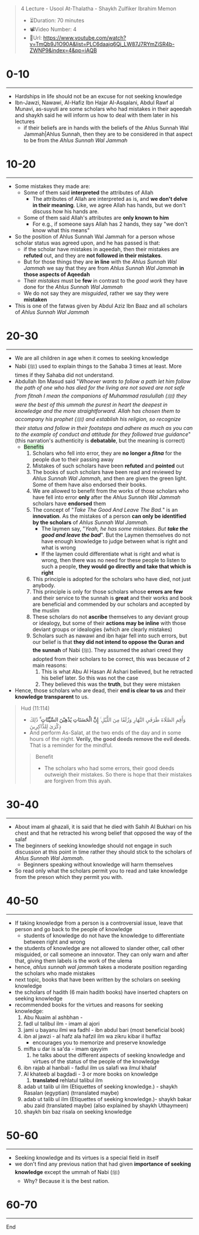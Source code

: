 
> 4 Lecture - Usool At-Thalatha - Shaykh Zulfiker Ibrahim Memon
>- ⏳Duration: 70 minutes
>- 📽️Video Number: 4
>- 🔗Url: https://www.youtube.com/watch?v=TmQb9J1O90A&list=PLC6daajq6Qj_LW87J7RYmZiSR4b-ZWNP9&index=4&pp=iAQB

# 0-10
---
- Hardships in life should not be an excuse for not seeking knowledge
- Ibn-Jawzi, Nawawi, Al-Hafiz Ibn Hajar Al-Asqalani, Abdul Rawf al Munavi, as-suyuti are some scholars who had mistakes in their aqeedah and shaykh said he will inform us how to deal with them later in his lectures
	 - if their beliefs are in hands with the beliefs of the Ahlus Sunnah Wal Jammah|Ahlus Sunnah, then they are to be considered in that aspect to be from the *Ahlus Sunnah Wal Jammah*

# 10-20
---
- Some mistakes they made are:
	- Some of them said **interpreted** the attributes of Allah
		- The attributes of Allah are interpreted as is, and **we don't delve in their meaning**. Like, we agree Allah has hands, but we don't discuss how his hands are.
	- Some of them said Allah's attributes are **only known to him**
		- For e.g., if someone says Allah has 2 hands, they say "we don't know what this means"
- So the position of Ahlus Sunnah Wal Jammah for a person whose scholar status was agreed upon, and he has passed is that:
	- if the scholar have mistakes in aqeedah, then their mistakes are **refuted** out, and they are **not followed in their mistakes**. 
	- But for those things they are **in line** with the *Ahlus Sunnah Wal Jammah* we say that they are from *Ahlus Sunnah Wal Jammah* **in those aspects of Aqeedah**
	- Their *mistakes* must be **few** in contrast to the *good work* they have done for the *Ahlus Sunnah Wal Jammah*
	- We do not say they are *misguided*, rather we say they were **mistaken**
- This is one of the fatwas given by Abdul Aziz Ibn Baaz and all scholars of *Ahlus Sunnah Wal Jammah*

# 20-30
---
- We are all children in age when it comes to seeking knowledge
- Nabi (ﷺ) used to explain things to the Sahaba 3 times at least. More times if they Sahaba did not understand.
- Abdullah Ibn Masud said "*Whoever wants to follow a path let him follow the path of one who has died for the living are not saved are not safe from fitnah I mean the companions of Muhammad rasulullah (ﷺ) they were the best of this ummah the purest in heart the deepest in knowledge and the more straightforward. Allah has chosen them to accompany his prophet (ﷺ) and establish his religion, so recognize their status and follow in their footsteps and adhere as much as you can to the example of conduct and attitude for they followed true guidance*" (this narration's authenticity is **debatable**, but the meaning is correct)
	- <mark style="background: #BBFABBA6;">Benefits</mark>
		1. Scholars who fell into error, they are **no longer a *fitna*** for the people due to their passing away
		2. Mistakes of such scholars have been **refuted** and **pointed** out
		3. The books of such scholars have been read and reviewed by *Ahlus Sunnah Wal Jammah*, and then are given the green light. Some of them have also endorsed their books.
		4. We are allowed to benefit from the works of those scholars who have fell into error **only** after the *Ahlus Sunnah Wal Jammah* scholars have **endorsed** them
		5. The concept of "*Take The Good And Leave The Bad.*" is an **innovation**. As the mistakes of a person **can only be identified by the scholars** of *Ahlus Sunnah Wal Jammah*. 
			- The laymen say, "*Yeah, he has some mistakes. But **take the good and leave the bad***". But the Laymen themselves do not have enough knowledge to judge between what is right and what is wrong
			- If the laymen could differentiate what is right and what is wrong, then there was no need for these people to listen to such a people, **they would go directly and take that which is right**
		6. This principle is adopted for the scholars who have died, not just anybody.
		7. This principle is only for those scholars whose **errors are few** and their service to the sunnah is **great** and their works and book are beneficial and commended by our scholars and accepted by the muslim
		8. These scholars do not **ascribe** themselves to any deviant group or idealogy, but some of their **actions may be inline** with those deviant groups or idealogies (which are clearly mistakes)
		9. Scholars such as nawawi and ibn hajar fell into such errors, but our belief is that **they did not intend to oppose the Quran and the sunnah** of Nabi (ﷺ). They assumed the ashari creed they adopted from their scholars to be correct, this was because of 2 main reasons:
			1. This is what Abu Al Hasan Al Ashari believed, but he retracted his belief later. So this was not the case
			2. They believed this was the **truth**, but they were mistaken
- Hence, those scholars who are dead, their **end is clear to us** and their **knowledge transparent** to us.

>  Hud (11:114)
>- وَأَقِمِ الصَّلَاةَ طَرَفَيِ النَّهَارِ وَزُلَفًا مِنَ اللَّيْلِ ۚ **إِنَّ الْحَسَنَاتِ يُذْهِبْنَ السَّيِّئَاتِ ۚ** ذَٰلِكَ ذِكْرَىٰ لِلذَّاكِرِينَ
>- And perform As-Salat, at the two ends of the day and in some hours of the night. **Verily, the good deeds remove the evil deeds**. That is a reminder for the mindful.
>>Benefit
>>- The scholars who had some errors, their good deeds outweigh their mistakes. So there is hope that their mistakes are forgiven from this ayah.


# 30-40
---
- About imam al ghazali, it is said that he died with Sahih Al Bukhari on his chest and that he retracted his wrong belief that opposed the way of the salaf 
- The beginners of seeking knowledge should not engage in such discussion at this point in time rather they should stick to the scholars of *Ahlus Sunnah Wal Jammah*.
	- Beginners speaking without knowledge will harm themselves
- So read only what the scholars permit you to read and take knowledge from the preson which they permit you with.
 
# 40-50
---
- If taking knowledge from a person is a controversial issue, leave that person and go back to the people of knowledge
	- students of knowledge do not have the knowledge to differentiate between right and wrong
- the students of knowledge are not allowed to slander other, call other misguided, or call someone an innovator. They can only warn and after that, giving them labels is the work of the ulema
- hence, *ahlus sunnah wal jammah* takes a moderate position regarding the scholars who made mistakes
- next topic, books that have been written by the scholars on seeking knowledge
- the scholars of hadith (6 main hadith books) have inserted chapters on seeking knowledge
- recommended books for the virtues and reasons for seeking knowledge: 
	1. Abu Nuaim al ashbhan - 
	2. fadl ul talibul ilm - imam al ajori
	3. jami u bayanu ilmi wa fadhl - ibn abdul bari (most beneficial book)
	4. ibn al jawzi - al hafz ala hafzil ilm wa zikru kibar il huffaz 
		- encourages you to memorize and preserve knowledge
	5. mifta u dar is sa'da - imam qayyim
		1. he talks about the different aspects of seeking knowledge and virtues of the status of the people of the knowledge
	6. ibn rajab al hanbali - fadlul ilm us salafi wa ilmul khalaf
	7. Al khateeb al bagdadi - 3 or more books on knowledge
		1. **translated** rehlatul talibul ilm
	8. adab ut talib ul ilm (Etiquettes of seeking knowledge.) - shaykh Rasalan (egyptian) (trranslated maybe)
	9. adab ut talib ul ilm (Etiquettes of seeking knowledge.)- shaykh bakar abu zaid (translated maybe) (also explained by shaykh Uthaymeen)
	10. shaykh bin baz risala on seeking knowledge


# 50-60
---
- Seeking knowledge and its virtues is a special field in itself
- we don't find any previous nation that had given **importance of seeking knowledge** except the ummah of Nabi (ﷺ) 
	- Why? Because it is the best nation.


# 60-70
---
End

